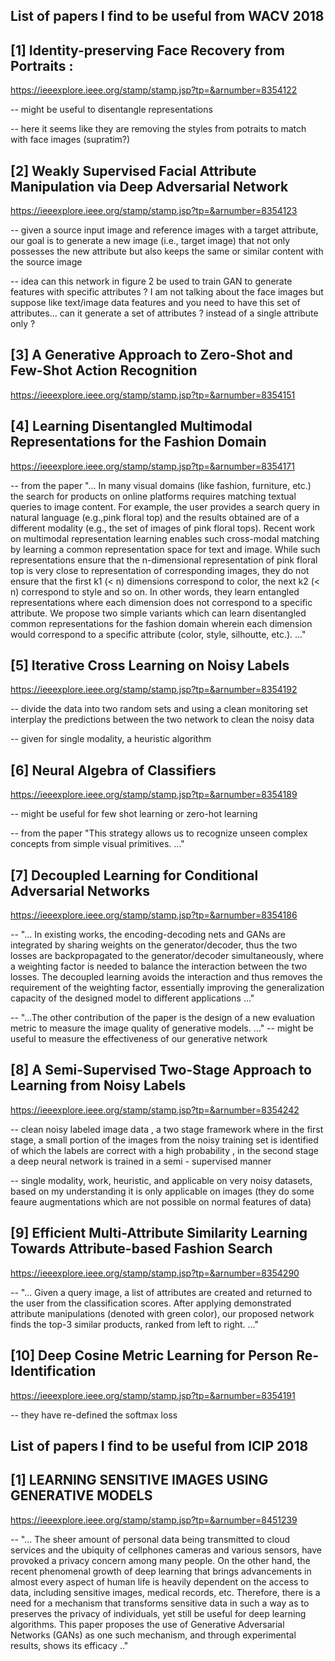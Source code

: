 
List of papers I find to be useful from WACV 2018 
--------------------------------------------------

[1] Identity-preserving Face Recovery from Portraits : 
--------------------------------------------------

https://ieeexplore.ieee.org/stamp/stamp.jsp?tp=&arnumber=8354122

-- might be useful to disentangle representations

-- here it seems like they are removing the styles from potraits to match with face images (supratim?)

[2] Weakly Supervised Facial Attribute Manipulation via Deep Adversarial Network
--------------------------------------------------

https://ieeexplore.ieee.org/stamp/stamp.jsp?tp=&arnumber=8354123

-- given a source input image and reference images with a target attribute, our goal is to generate a new image (i.e., target
image) that not only possesses the new attribute but also keeps the same or similar content with the source image

-- idea can this network in figure 2 be used to train GAN to generate features with specific attributes ? I am not talking about the face images but suppose like text/image data features and you need to have this set of attributes... can it generate a set of attributes ? instead of a single attribute only ?

[3] A Generative Approach to Zero-Shot and Few-Shot Action Recognition
--------------------------------------------------

https://ieeexplore.ieee.org/stamp/stamp.jsp?tp=&arnumber=8354151

[4] Learning Disentangled Multimodal Representations for the Fashion Domain
--------------------------------------------------

https://ieeexplore.ieee.org/stamp/stamp.jsp?tp=&arnumber=8354171

-- from the paper "... In many visual domains (like fashion, furniture, etc.) the search for products on online platforms requires matching textual queries to image content. For example, the user provides a search query in natural language (e.g.,pink floral top) and the results obtained are of a different modality (e.g., the set of images of pink floral tops). Recent work on multimodal representation learning enables such cross-modal matching by learning a common representation space for text and image. While such representations ensure that the n-dimensional representation of pink floral top is very close to representation of corresponding images, they do not ensure that the first k1 (< n) dimensions correspond to color, the next k2 (< n) correspond to style and so on. In other words, they learn entangled representations where each dimension does not correspond to a specific attribute. We propose two simple variants which can learn disentangled common representations for the fashion domain wherein each dimension would correspond to a specific attribute (color, style, silhoutte, etc.). ..."


[5] Iterative Cross Learning on Noisy Labels
--------------------------------------------------

https://ieeexplore.ieee.org/stamp/stamp.jsp?tp=&arnumber=8354192

-- divide the data into two random sets and using a clean monitoring set interplay the predictions between the two network to clean the noisy data

-- given for single modality, a heuristic algorithm

[6] Neural Algebra of Classifiers
--------------------------------------------------

https://ieeexplore.ieee.org/stamp/stamp.jsp?tp=&arnumber=8354189

-- might be useful for few shot learning or zero-hot learning

-- from the paper "This strategy allows us to recognize unseen complex concepts from simple visual primitives. ..."


[7] Decoupled Learning for Conditional Adversarial Networks
--------------------------------------------------

https://ieeexplore.ieee.org/stamp/stamp.jsp?tp=&arnumber=8354186

-- "... In existing works, the encoding-decoding nets and GANs are integrated by sharing weights on the generator/decoder, thus the two losses are backpropagated to the generator/decoder simultaneously, where a weighting factor is needed to balance the interaction between the two losses. The decoupled learning avoids the interaction and thus removes the requirement of the weighting factor, essentially improving the generalization capacity of the designed model to different applications ..."

-- "...The other contribution of the paper is the design of a new evaluation metric to measure the image quality of generative models. ..." -- might be useful to measure the effectiveness of our generative network


[8] A Semi-Supervised Two-Stage Approach to Learning from Noisy Labels
--------------------------------------------------

https://ieeexplore.ieee.org/stamp/stamp.jsp?tp=&arnumber=8354242

-- clean noisy labeled image data , a two stage framework where in the first stage, a small portion of the images from the noisy training set is identified of which the labels are correct with a high probability , in the second stage a deep neural network is trained in a semi - supervised manner

-- single modality, work, heuristic, and applicable on very noisy datasets, based on my understanding it is only applicable on images (they do some feaure augmentations which are not possible on normal features of data)


[9] Efficient Multi-Attribute Similarity Learning Towards Attribute-based Fashion Search
--------------------------------------------------

https://ieeexplore.ieee.org/stamp/stamp.jsp?tp=&arnumber=8354290

-- "... Given a query image, a list of attributes are created and returned to the user from the classification scores. After applying demonstrated attribute manipulations (denoted with green color), our proposed network finds the top-3 similar products, ranked from left to right. ..."

[10] Deep Cosine Metric Learning for Person Re-Identification
--------------------------------------------------

https://ieeexplore.ieee.org/stamp/stamp.jsp?tp=&arnumber=8354191

-- they have re-defined the softmax loss 



List of papers I find to be useful from ICIP 2018
--------------------------------------------------


[1] LEARNING SENSITIVE IMAGES USING GENERATIVE MODELS
--------------------------------------------------

https://ieeexplore.ieee.org/stamp/stamp.jsp?tp=&arnumber=8451239

-- "... The sheer amount of personal data being transmitted to cloud services and the ubiquity of cellphones cameras and various sensors, have provoked a privacy concern among many people. On the other hand, the recent phenomenal growth of deep learning that brings advancements in almost every aspect of human life is heavily dependent on the access to data, including sensitive images, medical records, etc. Therefore, there is a need for a mechanism that transforms sensitive data in such a way as to preserves the privacy of individuals, yet still be useful for deep learning algorithms. This paper proposes the use of Generative Adversarial Networks (GANs) as one such mechanism, and through experimental results, shows its efficacy .."

